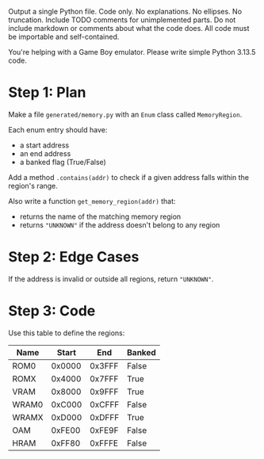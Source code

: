 Output a single Python file. Code only. No explanations. No ellipses. No truncation.
Include TODO comments for unimplemented parts.
Do not include markdown or comments about what the code does.
All code must be importable and self-contained.

You're helping with a Game Boy emulator. Please write simple Python 3.13.5 code.

# Step 1: Plan
Make a file `generated/memory.py` with an `Enum` class called `MemoryRegion`.

Each enum entry should have:
- a start address
- an end address
- a banked flag (True/False)

Add a method `.contains(addr)` to check if a given address falls within the region's range.

Also write a function `get_memory_region(addr)` that:
- returns the name of the matching memory region
- returns `"UNKNOWN"` if the address doesn't belong to any region

# Step 2: Edge Cases
If the address is invalid or outside all regions, return `"UNKNOWN"`.

# Step 3: Code
Use this table to define the regions:

| Name   | Start  | End    | Banked |
|--------|--------|--------|--------|
| ROM0   | 0x0000 | 0x3FFF | False  |
| ROMX   | 0x4000 | 0x7FFF | True   |
| VRAM   | 0x8000 | 0x9FFF | True   |
| WRAM0  | 0xC000 | 0xCFFF | False  |
| WRAMX  | 0xD000 | 0xDFFF | True   |
| OAM    | 0xFE00 | 0xFE9F | False  |
| HRAM   | 0xFF80 | 0xFFFE | False  |
